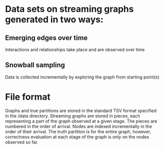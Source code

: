 # Data sets on streaming graphs generated in two ways:
## Emerging edges over time
Interactions and relationships take place and are observed over time
## Snowball sampling
Data is collected incrementally by exploring the graph from starting point(s)

# File format
Graphs and true partitions are stored in the standard TSV format specified in the /data directory. Streaming graphs are stored in pieces, each representing a part of the graph observed at a given stage. The pieces are numbered in the order of arrival. Nodes are indexed incrementally in the order of their arrival. The truth partition is for the entire graph, however, correctness evaluation at each stage of the graph is only on the nodes observed so far.


